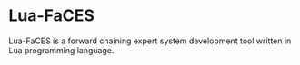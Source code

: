 # Lua-FaCES
Lua-FaCES is a forward chaining expert system development tool written in Lua programming language.
